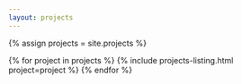 ```yaml
---
layout: projects
---
```

{% assign projects = site.projects %}

{% for project in projects %}
    {% include projects-listing.html project=project %}
{% endfor %}